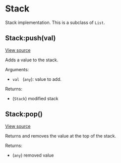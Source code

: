 # Stack
Stack implementation.
This is a subclass of `List`.




## Stack:push(val)
[View source](http://github.com/vzhong/torchlib/blob/master/src//list/Stack.lua#L10)

Adds a value to the stack.

Arguments:

- `val ` (`any`): value to add.

Returns:

- (`Stack`) modified stack

## Stack:pop()
[View source](http://github.com/vzhong/torchlib/blob/master/src//list/Stack.lua#L17)

Returns and removes the value at the top of the stack.

Returns:

- (`any`) removed value

